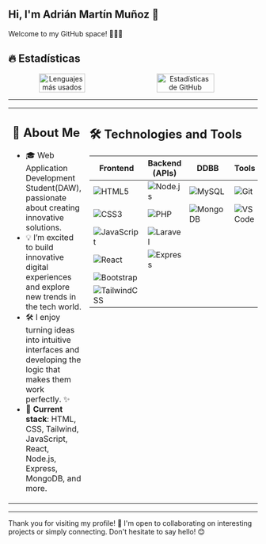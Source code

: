 ## Hi, I'm Adrián Martín Muñoz 👋

Welcome to my GitHub space! 🚀🚀🚀

## 🔥 Estadísticas
 <!-- <div align="center">
    <img src="https://github-profile-trophy.vercel.app/?username=AdrianMartinM0&theme=radical" alt="GitHub Achievements">
  </div> -->
  <div align="center" style="display: flex; width: 100%; gap: 20px;">
    <img src="https://github-readme-stats.vercel.app/api/top-langs/?username=AdrianMartinM0&layout=compact&theme=radical" alt="Lenguajes más usados" style="width: 43%; float: left;">
    <img src="https://github-readme-stats.vercel.app/api?username=AdrianMartinM0&show_icons=true&theme=radical" alt="Estadísticas de GitHub" style="width: 48%; float: right;">
  </div>

---
<table>
<tr>
<td valign="top" width="40%">

## 🌟 **About Me**
- 🎓 Web Application Development Student(DAW), passionate about creating innovative solutions.
- 💡 I’m excited to build innovative digital experiences and explore new trends in the tech world.
- 🛠️ I enjoy turning ideas into intuitive interfaces and developing the logic that makes them work perfectly. ✨
- 🌱 **Current stack**: HTML, CSS, Tailwind, JavaScript, React, Node.js, Express, MongoDB, and more.


</td>
<td valign="top" width="40%">

## 🛠️ **Technologies and Tools**

| **Frontend**                        | **Backend (APIs)**                    | **DDBB**          | **Tools**            |
|-------------------------------------|---------------------------------------|-----------------------------|-----------------------------|
| ![HTML5](https://img.shields.io/badge/HTML5-E34F26?style=for-the-badge&logo=html5&logoColor=white) | ![Node.js](https://img.shields.io/badge/Node.js-339933?style=for-the-badge&logo=nodedotjs&logoColor=white) | ![MySQL](https://img.shields.io/badge/MySQL-4479A1?style=for-the-badge&logo=mysql&logoColor=white) | ![Git](https://img.shields.io/badge/Git-F05032?style=for-the-badge&logo=git&logoColor=white) |
| ![CSS3](https://img.shields.io/badge/CSS3-1572B6?style=for-the-badge&logo=css3&logoColor=white)   | ![PHP](https://img.shields.io/badge/PHP-777BB4?style=for-the-badge&logo=php&logoColor=white)   | ![MongoDB](https://img.shields.io/badge/MongoDB-47A248?style=for-the-badge&logo=mongodb&logoColor=white) | ![VS Code](https://img.shields.io/badge/VS_Code-0078D4?style=for-the-badge&logo=visual-studio-code&logoColor=white) |
| ![JavaScript](https://img.shields.io/badge/JavaScript-F7DF1E?style=for-the-badge&logo=javascript&logoColor=black) | ![Laravel](https://img.shields.io/badge/Laravel-FF2D20?style=for-the-badge&logo=laravel&logoColor=white) |                             |                             |
| ![React](https://img.shields.io/badge/React-61DAFB?style=for-the-badge&logo=react&logoColor=black) | ![Express](https://img.shields.io/badge/Express-000000?style=for-the-badge&logo=express&logoColor=white) |                             |                             |
| ![Bootstrap](https://img.shields.io/badge/Bootstrap-7952B3?style=for-the-badge&logo=bootstrap&logoColor=white) |                                 |                             |                             |
| ![TailwindCSS](https://img.shields.io/badge/TailwindCSS-06B6D4?style=for-the-badge&logo=tailwindcss&logoColor=white) |                                 |                             |                             |

</td>
</tr>
</table>
 <!-- <div align="center">
  <img src="https://github-readme-activity-graph.vercel.app/graph?username=AdrianMartinM0&theme=dracula" alt="Actividad reciente"  style="width: 92%; float: right;"> 
  </div> -->
  <!-- [![Actividad reciente](https://github-readme-activity-graph.vercel.app/graph?username=AdrianMartinM0&theme=dracula)](https://github.com/Ashutosh00710/github-readme-activity-graph) -->
  <!-- [![Contribuciones gráficas](https://github-profile-summary-cards.vercel.app/api/cards/profile-details?username=AdrianMartinM0&theme=radical)](https://github.com/vn7n24fzkq/github-profile-summary-cards)
  [![GitHub Achievements](https://github-profile-trophy.vercel.app/?username=AdrianMartinM0&theme=radical)](https://github.com/ryo-ma/github-profile-trophy) 
   ![Commits por día](https://github-profile-summary-cards.vercel.app/api/cards/productive-time?username=AdrianMartinM0&theme=radical) 
  ![Lenguaje más usado](https://github-readme-stats.vercel.app/api/top-langs/?username=AdrianMartinM0&layout=compact&theme=radical)
  ![Estadísticas de GitHub](https://github-readme-stats.vercel.app/api?username=AdrianMartinM0&show_icons=true&theme=radical) -->

<!-- ## 🌐 Encuéntrame en
- [LinkedIn](https://www.linkedin.com/in/adrián-martín-muñoz/)
- [Portfolio](#)
 -->

---
Thank you for visiting my profile! 🤩 I'm open to collaborating on interesting projects or simply connecting. Don't hesitate to say hello! 😊
